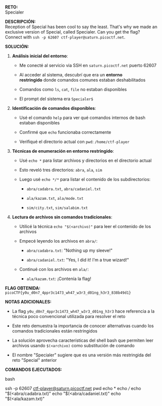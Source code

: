 **RETO:**  
Specialer

**DESCRIPCIÓN:**  
Reception of Special has been cool to say the least. That's why we made an exclusive version of Special, called Specialer. Can you get the flag? Connect with `ssh -p 62607 ctf-player@saturn.picoctf.net`.

**SOLUCIÓN:**

1. **Análisis inicial del entorno**:
    
    - Me conecté al servicio via SSH en `saturn.picoctf.net` puerto 62607
        
    - Al acceder al sistema, descubrí que era un **entorno restringido** donde comandos comunes estaban deshabilitados
        
    - Comandos como `ls`, `cat`, `file` no estaban disponibles
        
    - El prompt del sistema era `Specialer$`
        
2. **Identificación de comandos disponibles**:
    
    - Usé el comando `help` para ver qué comandos internos de bash estaban disponibles
        
    - Confirmé que `echo` funcionaba correctamente
        
    - Verifiqué el directorio actual con `pwd`: `/home/ctf-player`
        
3. **Técnicas de enumeración en entorno restringido**:
    
    - Usé `echo *` para listar archivos y directorios en el directorio actual
        
    - Esto reveló tres directorios: `abra`, `ala`, `sim`
        
    - Luego usé `echo */*` para listar el contenido de los subdirectorios:
        
        - `abra/cadabra.txt`, `abra/cadaniel.txt`
            
        - `ala/kazam.txt`, `ala/mode.txt`
            
        - `sim/city.txt`, `sim/salabim.txt`
            
4. **Lectura de archivos sin comandos tradicionales**:
    
    - Utilicé la técnica `echo "$(<archivo)"` para leer el contenido de los archivos
        
    - Empecé leyendo los archivos en `abra/`:
        
        - `abra/cadabra.txt`: "Nothing up my sleeve!"
            
        - `abra/cadaniel.txt`: "Yes, I did it! I'm a true wizard!"
            
    - Continué con los archivos en `ala/`:
        
        - `ala/kazam.txt`: ¡Contenía la flag!
            

**FLAG OBTENIDA:**  
`picoCTF{y0u_d0n7_4ppr3c1473_wh47_w3r3_d01ng_h3r3_838b49d1}`

**NOTAS ADICIONALES:**

- La flag `y0u_d0n7_4ppr3c1473_wh47_w3r3_d01ng_h3r3` hace referencia a la técnica poco convencional utilizada para resolver el reto
    
- Este reto demuestra la importancia de conocer alternativas cuando los comandos tradicionales están restringidos
    
- La solución aprovecha características del shell bash que permiten leer archivos usando `$(<archivo)` como substitución de comando
    
- El nombre "Specialer" sugiere que es una versión más restringida del reto "Special" anterior
    

**COMANDOS EJECUTADOS:**

bash

ssh -p 62607 ctf-player@saturn.picoctf.net
pwd
echo *
echo */*
echo "$(<abra/cadabra.txt)"
echo "$(<abra/cadaniel.txt)" 
echo "$(<ala/kazam.txt)"